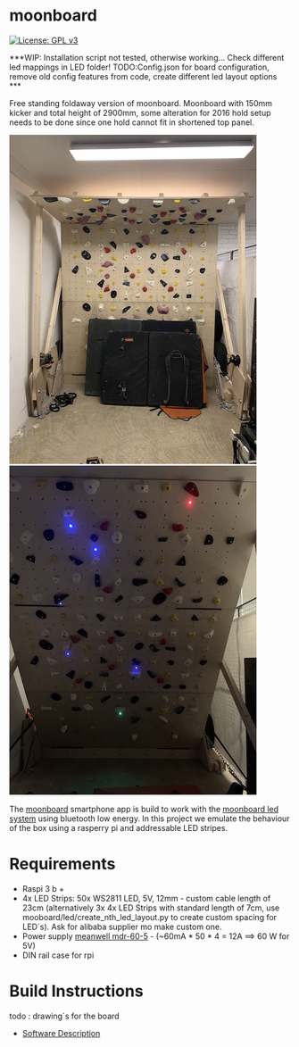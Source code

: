 # moonboard
[![License: GPL v3](https://img.shields.io/badge/License-GPLv3-blue.svg)](https://www.gnu.org/licenses/gpl-3.0)

***WIP: Installation script not tested, otherwise working... Check different led mappings in LED folder!
TODO:Config.json for board configuration, remove old config features from code, create different led layout options ***

Free standing foldaway version of moonboard. Moonboard with 150mm kicker and total height of 2900mm, some alteration for 2016 hold setup needs to be done since one hold cannot fit in shortened top panel.

![MB folded away](/doc/MB-front-folded.JPG)
![MB unfolded ready to train](/doc/MB-front-unfolded.JPG)

The [moonboard](https://www.moonboard.com/) smartphone app is build to work with the [moonboard led system](https://moonclimbing.com/moonboard-led-system.html) using bluetooth low energy.
In this project we emulate the behaviour of the box using a rasperry pi and addressable LED stripes.

# Requirements

- Raspi 3 b +
- 4x LED Strips: 50x WS2811 LED, 5V, 12mm - custom cable length of 23cm (alternatively 3x 4x LED Strips with standard length of 7cm, use mooboard/led/create_nth_led_layout.py to create custom spacing for LED´s).
Ask for alibaba supplier mo make custom one.
- Power supply [meanwell mdr-60-5](https://www.meanwell.com/webapp/product/search.aspx?prod=MDR-60) - (~60mA * 50 * 4 = 12A ==> 60 W for 5V)
- DIN rail case for rpi


# Build Instructions

todo : drawing´s for the board
- [Software Description](doc/OVERVIEW-SOFTWARE.md)
